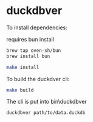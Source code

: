 # duckdbver

To install dependencies:

requires bun install

```bash
brew tap oven-sh/bun 
brew install bun
```

```bash
make install
```

To build the duckdver cli:

```bash
make build
```

The cli is put into bin\duckdbver

```bash
duckdbver path/to/data.duckdb
```

